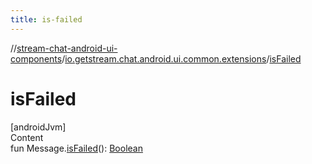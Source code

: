 ```yaml
---
title: is-failed
---
```

//[stream-chat-android-ui-components](../../index.md)/[io.getstream.chat.android.ui.common.extensions](index.md)/[isFailed](isFailed.md)



# isFailed  
[androidJvm]  
Content  
fun Message.[isFailed](isFailed.md)(): [Boolean](https://kotlinlang.org/api/latest/jvm/stdlib/kotlin/-boolean/index.html)  



